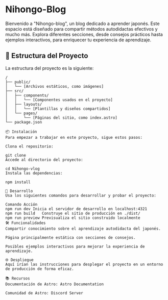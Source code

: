 # Nihongo-Blog

Bienvenido a "Nihongo-blog", un blog dedicado a aprender japonés. Este espacio está diseñado para compartir métodos autodidactas efectivos y mucho más. Explora diferentes secciones, desde consejos prácticos hasta ejemplos interactivos, para enriquecer tu experiencia de aprendizaje.

## 🚀 Estructura del Proyecto

La estructura del proyecto es la siguiente:

```text
/
├── public/
│   └── [Archivos estáticos, como imágenes]
├── src/
│   ├── components/
│   │   └── [Componentes usados en el proyecto]
│   ├── layouts/
│   │   └── [Plantillas y diseños compartidos]
│   └── pages/
│       └── [Páginas del sitio, como index.astro]
└── package.json

📦 Instalación
Para empezar a trabajar en este proyecto, sigue estos pasos:

Clona el repositorio:

git clone
Accede al directorio del proyecto:

cd Nihongo-vlog
Instala las dependencias:

npm install

🚀 Desarrollo
Usa los siguientes comandos para desarrollar y probar el proyecto:

Comando	Acción
npm run dev	Inicia el servidor de desarrollo en localhost:4321
npm run build	Construye el sitio de producción en ./dist/
npm run preview	Previsualiza el sitio construido localmente
🛠 Funcionalidades
Compartir conocimiento sobre el aprendizaje autodidacta del japonés.

Página principalmente estática con secciones de consejos.

Posibles ejemplos interactivos para mejorar la experiencia de aprendizaje.

🌐 Despliegue
Aquí irían las instrucciones para desplegar el proyecto en un entorno de producción de forma eficaz.

📚 Recursos
Documentación de Astro: Astro Documentation

Comunidad de Astro: Discord Server